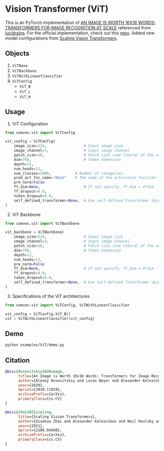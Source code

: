 # Vision Transformer (ViT)

This is an PyTorch implementation of [AN IMAGE IS WORTH 16X16 WORDS: TRANSFORMERS FOR IMAGE RECOGNITION AT SCALE](https://arxiv.org/abs/2010.11929) referenced from [lucidrains](https://github.com/blakechi/vit-pytorch). For the official implementation, check out this [repo](https://github.com/google-research/vision_transformer). Added new model configurations from [Scaling Vision Transformers](https://arxiv.org/abs/2106.04560).

## Objects

1. `ViTBase`
2. `ViTBackbone`
3. `ViTWithLinearClassifier`
4. `ViTConfig`
   - `ViT_B`
   - `ViT_L`
   - `ViT_H`

## Usage

1. ViT Configuration

```python
from comvex.vit import ViTConfig

vit_config = ViTConfig(
    image_size=224,                 # Input image size
    image_channel=3,                # Input image channel
    patch_size=16,                  # Patch size (one lateral of the square patch)
    dim=768,                        # Token dimension
    depth=12,
    num_heads=12,
    num_classes=1000,           # Number of categories
    pred_act_fnc_name="ReLU"    # The name of the activation function for the projection head
    pre_norm=False
    ff_dim=None,                    # If not specify, ff_dim = 4*dim
    ff_dropout=0.0,
    token_dropout=0.0,
    self_defined_transformer=None,  # Use self-defined Transformer object
)
```

2. ViT Backbone

```python
from comvex.vit import ViTBackbone

vit_backbone = ViTBackbone(
    image_size=224,                 # Input image size
    image_channel=3,                # Input image channel
    patch_size=16,                  # Patch size (one lateral of the square patch)
    dim=768,                        # Token dimension
    depth=12,
    num_heads=12,
    pre_norm=False
    ff_dim=None,                    # If not specify, ff_dim = 4*dim
    ff_dropout=0.0,
    token_dropout=0.0,
    self_defined_transformer=None,  # Use self-defined Transformer object
)
```

3. Specifications of the ViT architectures

```python
from comvex.vit import ViTConfig, ViTWithLinearClassifier

vit_config = ViTConfig.ViT_B()
vit = ViTWithLinearClassifier(vit_config)
```

## Demo

```bash
python examples/ViT/demo.py
```

## Citation

```bibtex
@misc{dosovitskiy2020image,
      title={An Image is Worth 16x16 Words: Transformers for Image Recognition at Scale},
      author={Alexey Dosovitskiy and Lucas Beyer and Alexander Kolesnikov and Dirk Weissenborn and Xiaohua Zhai and Thomas Unterthiner and Mostafa Dehghani and Matthias Minderer and Georg Heigold and Sylvain Gelly and Jakob Uszkoreit and Neil Houlsby},
      year={2020},
      eprint={2010.11929},
      archivePrefix={arXiv},
      primaryClass={cs.CV}
}
```

```bibtex
@misc{zhai2021scaling,
      title={Scaling Vision Transformers},
      author={Xiaohua Zhai and Alexander Kolesnikov and Neil Houlsby and Lucas Beyer},
      year={2021},
      eprint={2106.04560},
      archivePrefix={arXiv},
      primaryClass={cs.CV}
}
```

